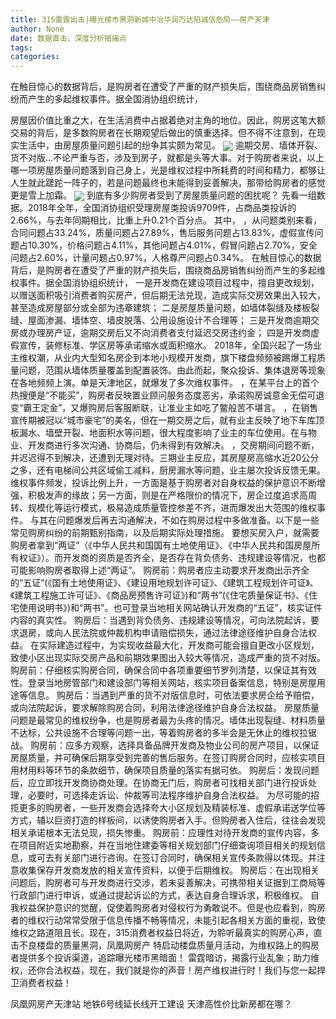 ```yaml
---
title: 315雷霆出击|曝光楼市黑洞新城中冶华润万达陷诚信危局——房产天津
author: None
date: 数据直击，深度分析揭痛点
tags: 
categories: 
---
```

在触目惊心的数据背后，是购房者在遭受了严重的财产损失后，围绕商品房销售纠纷而产生的多起维权事件。据全国消协组织统计，
<!-- more -->
房屋因价值比重之大，在生活消费中占据着绝对主角的地位。因此，购房这笔大额交易的背后，是多数购房者在长期观望后做出的慎重选择。但不得不注意到，在现实生活中，由房屋质量问题引起的纷争其实颇为常见。
<img align="center" border="0" src="//s1.ifengimg.com/2019/02/20/9c9b968d1b5b80b8cf246e3aa745c7e1.png" />
逾期交房、墙体开裂、货不对版…不论严重与否，涉及到房子，就都是头等大事。对于购房者来说，以上哪一项房屋质量问题落到自己身上，光是维权过程中所耗费的时间和精力，都够让人生就此蹉跎一阵子的，若是问题最终也未能得到妥善解决，那带给购房者的感觉更是雪上加霜。
<img align="center" border="0" src="//s3.ifengimg.com/2019/02/19/7eb6e30bb182cb026758ea989f5dc530.jpg" />
到底有多少购房者受到了房屋质量问题的困扰呢？
先看一组数据。2018年全年，全国消协组织受理房屋类投诉9709件，占商品类投诉的2.66%，与去年同期相比，比重上升0.21个百分点。
其中，
，从问题类别来看，合同问题占33.24%，质量问题占27.89%，售后服务问题占13.83%，虚假宣传问题占10.30%，价格问题占4.11%，其他问题占4.01%，假冒问题占2.70%，安全问题占2.60%，计量问题占0.97%，人格尊严问题占0.34%。
在触目惊心的数据背后，是购房者在遭受了严重的财产损失后，围绕商品房销售纠纷而产生的多起维权事件。据全国消协组织统计，
一是开发商在建设项目过程中，擅自更改规划，以赠送面积吸引消费者购买房产，但后期无法兑现，造成实际交房效果出入较大，甚至造成房屋部分或全部为违章建筑；
二是房屋质量问题，如墙体裂缝及楼板裂缝、屋面渗漏、墙体空、墙皮脱落、公用设施设计不合理等；
三是开发商逾期交房或办理房产证，逾期交房后又不向消费者支付延迟交房违约金；
四是开发商虚假宣传，装修标准、学区房等承诺缩水或面积缩水。
2018年，全国兴起了一场业主维权潮，从业内大型知名房企到本地小规模开发商，旗下楼盘频频被踢爆工程质量问题，范围从墙体质量覆盖到配置装饰。由此而起，聚众投诉、集体退房等现象在各地频频上演。单是天津地区，就爆发了多次维权事件。
，在某平台上的首个热搜便是“不能买”，购房者反映置业顾问服务态度恶劣，承诺购房诚意金无偿可退变“霸王定金”，又爆购房后客服断联，让准业主如吃了鳖般苦不堪言。
，在销售宣传期被冠以“城市豪宅”的美名，但在一期交房之后，就有业主反映了地下车库顶板漏水、墙壁开裂、地面积水等问题，很大程度影响了业主的车位使用。在与物业、开发商进行多次沟通、协商后，仍未得到有效解决。
，交房期间问题不断，并迟迟得不到解决，还遭到无理对待。三期业主反应，其房屋房高缩水近20公分之多，还有电梯间公共区域偷工减料，厨房漏水等问题，业主屡次投诉反馈无果。
维权事件频发，投诉比例上升，一方面是基于购房者对自身权益的保护意识不断增强，积极发声的缘故；另一方面，则是在严格限价的情况下，房企过度追求高周转、规模化等运行模式，极易造成质量管控参差不齐，进而爆发出大范围的维权事件。
与其在问题爆发后再去沟通解决，不如在购房过程中多做准备。以下是一些常见购房纠纷的前期甄别指南，以及后期实际处理措施。
要想买房入户，就需要购房者拿到“两证”（《中华人民共和国国有土地使用证》、《中华人民共和国房屋所有权证》）。而开发商的资质是否齐全，是否存在背负债务、违规建设等情况，也都可能影响购房者取得上述“两证”。
购房前：购房者应主动要求开发商出示齐全的“五证”(《国有土地使用证》、《建设用地规划许可证》、《建筑工程规划许可证》、《建筑工程施工许可证》、《商品房预售许可证》)和“两书”(《住宅质量保证书》、《住宅使用说明书》)和“两书”。也可登录当地相关网站确认开发商的“五证”，核实证件内容的真实性。
购房后：当遇到背负债务、违规建设等情况，可向法院起诉，要求退房，或向人民法院或仲裁机构申请赔偿损失，通过法律途径维护自身合法权益。
在实际建造过程中，为实现收益最大化，开发商可能会擅自更改小区规划，致使小区出现实际交房产品和前期效果图出入较大等情况，造成严重的货不对版。
购房前：仔细核实购房合同，确保合同中各项重要细节罗列清楚，以保证其有效性。登录当地房管部门和建设部门等相关网站，核实项目备案信息，特别是房屋用途等信息。
购房后：当遇到严重的货不对版信息时，可依法要求房企给予赔偿，或向法院起诉，要求解除购房合同，利用法律途径维护自身合法权益。
房屋质量问题是最常见的维权纷争，也是购房者最为头疼的情况。墙体出现裂缝、材料质量不达标，公共设施不合理等问题一出，等着购房者的多半会是无休止的维权拉锯战。
购房前：应多方观察，选择具备品牌开发商及物业公司的房产项目，以保证房屋质量，并可确保后期享受到完善的售后服务。在签订购房合同时，应核实项目用材用料等环节的条款细节，确保项目质量的落实有据可依。
购房后：发现问题后，应立即找开发商协商处理。在协商无门后，购房者可找相关部门进行投诉处理，必要时，可选择走诉讼、仲裁等司法程序维护自身合法权益。
为尽可能的招揽更多的购房者，一些开发商会选择夸大小区规划及精装标准、虚假承诺送学位等方式，辅以巨资打造的样板间，以诱使购房者入手。但购房者入住后，往往会发现相关承诺根本无法兑现，损失惨重。
购房前：应理性对待开发商的宣传内容，多在项目附近实地勘察，并在当地住建委等相关规划部门仔细查询项目相关的规划信息，或可去有关部门进行咨询。在签订合同时，确保相关宣传条款得以体现。并注意收集保存开发商发放的相关宣传资料，以便于后期维权。
购房后：在出现相关问题后，购房者可与开发商进行交涉，若未妥善解决，可携带相关证据到工商局等行政部门进行申诉，或通过提起诉讼的方式，表达自身合理诉求，积极维权。
自我权益保护意识的觉醒，促使着购房者对侵权行为勇敢说不。但是也应看到，购房者的维权行动常常受限于信息传播不畅等情况，未能引起各相关方面的重视，致使维权之路道阻且长。现在，315消费者权益日将近，为聆听最真实的购房心声，直击不良楼盘的质量黑洞，凤凰网房产
特启动楼盘质量月活动，为维权路上的购房者提供多个投诉渠道，追踪曝光楼市黑暗面！
雷霆暗访，揭露行业乱象；助力维权，还你合法权益，现在，我们就是你的声音！房产维权进行时！我们与您一起捍卫消费者权益！
                        
                        
                        
                        
                                        
                    
                    
                
                    
                    
                    
                
                    
                
凤凰网房产天津站
地铁6号线延长线开工建设
天津高性价比新房都在哪？	
	                        
	                    
	                        
	                    
